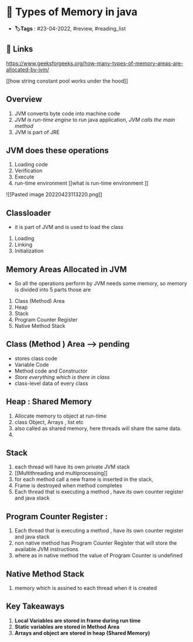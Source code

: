 # 📑 Types of Memory in java

- **🏷️Tags** : #23-04-2022, #review, #reading_list

## 🔗 Links
https://www.geeksforgeeks.org/how-many-types-of-memory-areas-are-allocated-by-jvm/


[[how string constant pool works under the hood]]

## Overview
1. JVM converts byte code into machine code 
2. *JVM is run-time engine* to run java application, *JVM calls the main method*
3. JVM is part of JRE

## JVM does these operations
1. Loading code
2. Verification
3. Execute
4. run-time environment [[what is run-time environment ]]

![[Pasted image 20220423113220.png]]

## Classloader 
- it is part of JVM and is used to load the class
1. Loading 
2. Linking 
3. Initialization


## Memory Areas Allocated in JVM
- So all the operations perform by JVM needs some memory, so memory is divided into 5 parts those are

 1. Class (Method) Area
 2. Heap
 3. Stack
 4. Program Counter Register
 5. Native Method Stack


## Class (Method ) Area --> pending
- stores class code
- Variable Code
- Method code and Constructor
- *Store everything which is there in class*
- class-level data of every class

## Heap : Shared Memory
1.  Allocate memory to object at run-time
2. class Object, Arrays , list etc
3. also called as shared memory, here threads will share the same data.
4. 

## Stack
1. each thread will have its own private JVM stack
2. [[Multithreading and multiprocessing]]
3. for each method call a new frame is inserted in the stack, 
4. Frame is destroyed when method completes
5. Each thread that is executing a method , have its own counter register and java stack

## Program Counter Register :
1. Each thread that is executing a method , have its own counter register and java stack
2. non native method has Program Counter Register that will store the available JVM instructions 
3. where as in native method the value of Program Counter is undefined


## Native Method Stack
1. memory which is assined to each thread when it is created 


## Key Takeaways
1. **Local Variables are stored in frame during run time** 
2. **Static variables are stored in Method Area**
3. **Arrays and object are stored in heap (Shared Memory)**



















